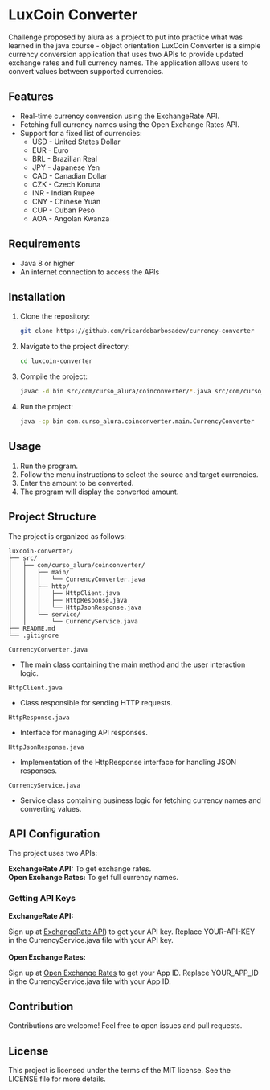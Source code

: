  # LuxCoin Converter
Challenge proposed by alura as a project to put into practice what was learned in the java course - object orientation
LuxCoin Converter is a simple currency conversion application that uses two APIs to provide updated exchange rates and full currency names. The application allows users to convert values between supported currencies.

## Features

- Real-time currency conversion using the ExchangeRate API.
- Fetching full currency names using the Open Exchange Rates API.
- Support for a fixed list of currencies:
  - USD - United States Dollar
  - EUR - Euro
  - BRL - Brazilian Real
  - JPY - Japanese Yen
  - CAD - Canadian Dollar
  - CZK - Czech Koruna
  - INR - Indian Rupee
  - CNY - Chinese Yuan
  - CUP - Cuban Peso
  - AOA - Angolan Kwanza

## Requirements

- Java 8 or higher
- An internet connection to access the APIs

## Installation

1. Clone the repository:
    ```bash
    git clone https://github.com/ricardobarbosadev/currency-converter
    ```
2. Navigate to the project directory:
    ```bash
    cd luxcoin-converter
    ```
3. Compile the project:
    ```bash
    javac -d bin src/com/curso_alura/coinconverter/*.java src/com/curso_alura/coinconverter/http/*.java src/com/curso_alura/coinconverter/service/*.java
    ```
4. Run the project:
    ```bash
    java -cp bin com.curso_alura.coinconverter.main.CurrencyConverter
    ```

## Usage

1. Run the program.
2. Follow the menu instructions to select the source and target currencies.
3. Enter the amount to be converted.
4. The program will display the converted amount.

## Project Structure

The project is organized as follows:

```plaintext
luxcoin-converter/
├── src/
│   ├── com/curso_alura/coinconverter/
│   │   ├── main/
│   │   │   └── CurrencyConverter.java
│   │   ├── http/
│   │   │   ├── HttpClient.java
│   │   │   ├── HttpResponse.java
│   │   │   └── HttpJsonResponse.java
│   │   └── service/
│   │       └── CurrencyService.java
├── README.md
└── .gitignore
```

`` CurrencyConverter.java ``
- The main class containing the main method and the user interaction logic.

`` HttpClient.java ``
- Class responsible for sending HTTP requests.

`` HttpResponse.java ``
- Interface for managing API responses.

`` HttpJsonResponse.java ``
- Implementation of the HttpResponse interface for handling JSON responses.

`` CurrencyService.java ``
- Service class containing business logic for fetching currency names and converting values.

## API Configuration
 The project uses two APIs:

**ExchangeRate API:** To get exchange rates.<br/> 
**Open Exchange Rates:** To get full currency names.
### Getting API Keys
**ExchangeRate API:**

Sign up at [ExchangeRate API](https://www.exchangerate-api.com/)) to get your API key.
Replace YOUR-API-KEY in the CurrencyService.java file with your API key.<br/> 
<br/> 
**Open Exchange Rates:**

Sign up at [Open Exchange Rates](https://openexchangerates.org/) to get your App ID.
Replace YOUR_APP_ID in the CurrencyService.java file with your App ID.

## Contribution
Contributions are welcome! Feel free to open issues and pull requests.

## License
This project is licensed under the terms of the MIT license. See the LICENSE file for more details.
